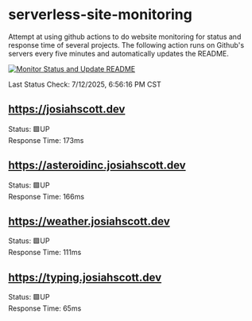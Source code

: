 # serverless-site-monitoring
Attempt at using github actions to do website monitoring for status and response time of several projects. The following action runs on Github's servers every five minutes and automatically updates the README.  

[![Monitor Status and Update README](https://github.com/JosiahSco/serverless-site-monitoring/actions/workflows/monitor.yaml/badge.svg)](https://github.com/JosiahSco/serverless-site-monitoring/actions/workflows/monitor.yaml)

Last Status Check: 7/12/2025, 6:56:16 PM CST

## https://josiahscott.dev
Status: 🟩UP  
Response Time: 173ms

## https://asteroidinc.josiahscott.dev
Status: 🟩UP  
Response Time: 166ms

## https://weather.josiahscott.dev
Status: 🟩UP  
Response Time: 111ms

## https://typing.josiahscott.dev
Status: 🟩UP  
Response Time: 65ms

